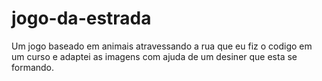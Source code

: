 # jogo-da-estrada
Um jogo baseado em animais atravessando a rua que eu fiz o codigo em um curso e adaptei as imagens com ajuda de um desiner que esta se formando.
